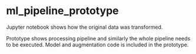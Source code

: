 # ml_pipeline_prototype
Jupyter notebook shows how the original data was transformed.

Prototype shows processing pipeline and similarly the whole pipeline needs to be executed.
Model and augmentation code is included in the prototype.
